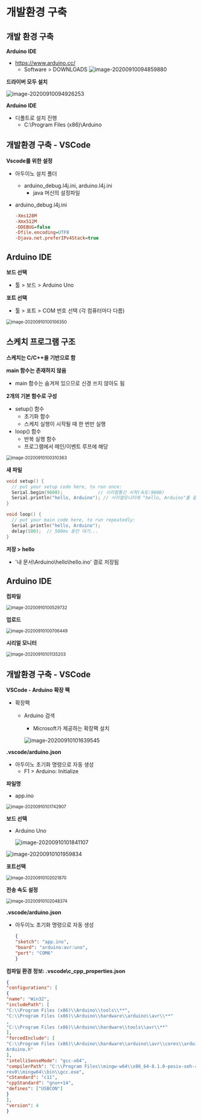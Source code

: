 # 개발환경 구축



  

## 개발 환경 구축

**Arduino IDE**

-   https://www.arduino.cc/
    -   Software > DOWNLOADS
        ![image-20200910094859880](01.개발환경_구축.assets/image-20200910094859880.png)



**드라이버 모두 설치**

![image-20200910094926253](01.개발환경_구축.assets/image-20200910094926253.png)



**Arduino IDE**

-   디폴트로 설치 진행
    -   C:\Program Files (x86)\Arduino



## 개발환경 구축 - VSCode

**Vscode를 위한 설정**

-   아두이노 설치 폴더

    -   arduino_debug.l4j.ini, arduino.l4j.ini 
        -   java 머신의 설정파일

-   arduino_debug.l4j.ini

    ```ini
    -Xms128M
    -Xmx512M
    -DDEBUG=false
    -Dfile.encoding=UTF8
    -Djava.net.preferIPv4Stack=true
    ```

    

  

## Arduino IDE

**보드 선택**

-   툴 > 보드 > Arduino Uno

**포트 선택**

-   툴 > 포트 > COM 번호 선택 (각 컴퓨터마다 다름)

<img src="01.개발환경_구축.assets/image-20200910100106350.png" alt="image-20200910100106350" style="zoom:80%;" />



  

## 스케치 프로그램 구조

**스케치는 C/C++을 기반으로 함**



**main 함수는 존재하지 않음**

-   main 함수는 숨겨져 있으므로 신경 쓰지 않아도 됨



**2개의 기본 함수로 구성**

-   setup() 함수
    -   초기화 함수
    -   스케치 실행이 시작될 때 한 번만 실행
-   loop() 함수
    -   반복 실행 함수
    -   프로그램에서 메인/이벤트 루프에 해당

<img src="01.개발환경_구축.assets/image-20200910100310363.png" alt="image-20200910100310363" style="zoom:80%;" />

  

**새 파일**

```c++
void setup() {
  // put your setup code here, to run once:
  Serial.begin(9600);             // 시리얼통신 시작(속도:9600)
  Serial.println("hello, Arduino"); // 시리얼모니터에 "hello, Arduino"를 출력
}

void loop() {
  // put your main code here, to run repeatedly:
  Serial.println("hello, Arduino");
  delay(500);  // 500ms 동안 대기...
}
```

  

**저장 > hello**

-   '내 문서\Arduino\hello\hello.ino' 결로 저장됨





## Arduino IDE

**컴파일**

<img src="01.개발환경_구축.assets/image-20200910100529732.png" alt="image-20200910100529732" style="zoom:80%;" />

  

**업로드**

<img src="01.개발환경_구축.assets/image-20200910100706449.png" alt="image-20200910100706449" style="zoom:80%;" />

  

**시리얼 모니터**

<img src="01.개발환경_구축.assets/image-20200910101135203.png" alt="image-20200910101135203" style="zoom:80%;" />

  





## 개발환경 구축 - VSCode

**VSCode - Arduino 확장 팩**

-   확장팩

    -   Arduino 검색

        -   Microsoft가 제공하는 확장팩 설치

        ![image-20200910101639545](01.개발환경_구축.assets/image-20200910101639545.png)

  

 **.vscode/arduino.json**

-   아두이노 초기화 명령으로 자동 생성
    -   F1 > Arduino: Initialize

  

**파일명**

-   app.ino

<img src="01.개발환경_구축.assets/image-20200910101742907.png" alt="image-20200910101742907" style="zoom:80%;" />

  

**보드 선택**

-   Arduino Uno

    ![image-20200910101841107](01.개발환경_구축.assets/image-20200910101841107.png)

  

![image-20200910101959834](01.개발환경_구축.assets/image-20200910101959834.png)



**포트선택**

<img src="01.개발환경_구축.assets/image-20200910102021870.png" alt="image-20200910102021870" style="zoom:80%;" />



**전송 속도 설정**

<img src="01.개발환경_구축.assets/image-20200910102048374.png" alt="image-20200910102048374" style="zoom:80%;" />



  

**.vscode/arduino.json**

-   아두이노 초기화 명령으로 자동 생성

    ```json
    {
    "sketch": "app.ino",
    "board": "arduino:avr:uno",
    "port": "COM6"
    }
    ```

  

**컴파일 환경 정보: .vscode\c_cpp_properties.json**

```json
{
"configurations": [
{
"name": "Win32",
"includePath": [
"C:\\Program Files (x86)\\Arduino\\tools\\**",
"C:\\Program Files (x86)\\Arduino\\hardware\\arduino\\avr\\**"
,
"C:\\Program Files (x86)\\Arduino\\hardware\\tools\\avr\\**"
],
"forcedInclude": [
"C:\\Program Files (x86)\\Arduino\\hardware\\arduino\\avr\\cores\\arduino\\
Arduino.h"
],
"intelliSenseMode": "gcc-x64",
"compilerPath": "C:\\Program Files\\mingw-w64\\x86_64-8.1.0-posix-seh-rt_v6-
rev0\\mingw64\\bin\\gcc.exe",
"cStandard": "c11",
"cppStandard": "gnu++14",
"defines": ["USBCON"]
}
],
"version": 4
}
```



